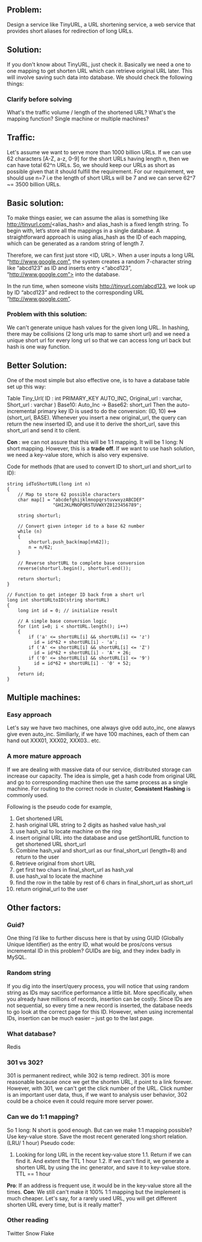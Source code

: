 ## Problem: 
Design a service like TinyURL, a URL shortening service, a web service that provides short aliases for redirection of long URLs.

## Solution: 
If you don't know about TinyURL, just check it. Basically we need a one to one mapping to get shorten URL which can retrieve original URL later. This will involve saving such data into database.
We should check the following things:

### Clarify before solving
What's the traffic volume / length of the shortened URL?
What's the mapping function?
Single machine or multiple machines?

## Traffic: 
Let's assume we want to serve more than 1000 billion URLs. If we can use 62 characters [A-Z, a-z, 0-9] for the short URLs having length n, then we can have total 62^n URLs. So, we should keep our URLs as short as possible given that it should fulfill the requirement. For our requirement, we should use n=7 i.e the length of short URLs will be 7 and we can serve 62^7 ~= 3500 billion URLs.

## Basic solution:
To make things easier, we can assume the alias is something like http://tinyurl.com/<alias_hash> and alias_hash is a fixed length string.
To begin with, let’s store all the mappings in a single database. A straightforward approach is using alias_hash as the ID of each mapping, which can be generated as a random string of length 7.

Therefore, we can first just store <ID, URL>. When a user inputs a long URL “http://www.google.com”, the system creates a random 7-character string like “abcd123” as ID and inserts entry <“abcd123”, “http://www.google.com”> into the database.

In the run time, when someone visits http://tinyurl.com/abcd123, we look up by ID “abcd123” and redirect to the corresponding URL “http://www.google.com”.

### Problem with this solution:
We can't generate unique hash values for the given long URL. In hashing, there may be collisions (2 long urls map to same short url) and we need a unique short url for every long url so that we can access long url back but hash is one way function.

## Better Solution:

One of the most simple but also effective one, is to have a database table set up this way:

Table Tiny_Url(
ID : int PRIMARY_KEY AUTO_INC,
Original_url : varchar,
Short_url : varchar
)
Base10: Auto_Inc -> Base62: short_url
Then the auto-incremental primary key ID is used to do the conversion: (ID, 10) <==> (short_url, BASE). Whenever you insert a new original_url, the query can return the new inserted ID, and use it to derive the short_url, save this short_url and send it to cilent.

**Con** : we can not assure that this will be 1:1 mapping. It will be 1 long: N short mapping.
However, this is a **trade off**.  If we want to use hash solution, we need a key-value store, which is also very expensive.

Code for methods (that are used to convert ID to short_url and short_url to ID):

```
string idToShortURL(long int n)
{
    // Map to store 62 possible characters
    char map[] = "abcdefghijklmnopqrstuvwxyzABCDEF"
                 "GHIJKLMNOPQRSTUVWXYZ0123456789";
  
    string shorturl;
  
    // Convert given integer id to a base 62 number
    while (n)
    {
        shorturl.push_back(map[n%62]);
        n = n/62;
    }
  
    // Reverse shortURL to complete base conversion
    reverse(shorturl.begin(), shorturl.end());
  
    return shorturl;
}
```

```
// Function to get integer ID back from a short url
long int shortURLtoID(string shortURL)
{
    long int id = 0; // initialize result
  
    // A simple base conversion logic
    for (int i=0; i < shortURL.length(); i++)
    {
        if ('a' <= shortURL[i] && shortURL[i] <= 'z')
          id = id*62 + shortURL[i] - 'a';
        if ('A' <= shortURL[i] && shortURL[i] <= 'Z')
          id = id*62 + shortURL[i] - 'A' + 26;
        if ('0' <= shortURL[i] && shortURL[i] <= '9')
          id = id*62 + shortURL[i] - '0' + 52;
    }
    return id;
}
```

## Multiple machines:

### Easy approach
Let's say we have two machines, one always give odd auto_inc, one alawys give even auto_inc.
Similiarly, if we have 100 machines, each of them can hand out XXX01, XXX02, XXX03.. etc.

### A more mature approach
If we are dealing with massive data of our service, distributed storage can increase our capacity. The idea is simple, get a hash code from original URL and go to corresponding machine then use the same process as a single machine. For routing to the correct node in cluster, **Consistent Hashing** is commonly used.

Following is the pseudo code for example,
1. Get shortened URL
2. hash original URL string to 2 digits as hashed value hash_val
3. use hash_val to locate machine on the ring
4. insert original URL into the database and use getShortURL function to get shortened URL short_url
5. Combine hash_val and short_url as our final_short_url (length=8) and return to the user
6. Retrieve original from short URL
7. get first two chars in final_short_url as hash_val
8. use hash_val to locate the machine
9. find the row in the table by rest of 6 chars in final_short_url as short_url
10. return original_url to the user


## Other factors:

### Guid?
One thing I’d like to further discuss here is that by using GUID (Globally Unique Identifier) as the entry ID, what would be pros/cons versus incremental ID in this problem?
GUIDs are big, and they index badly in MySQL.

### Random string
If you dig into the insert/query process, you will notice that using random string as IDs may sacrifice performance a little bit. More specifically, when you already have millions of records, insertion can be costly. Since IDs are not sequential, so every time a new record is inserted, the database needs to go look at the correct page for this ID. However, when using incremental IDs, insertion can be much easier – just go to the last page.

### What database?
Redis

### 301 vs 302?
301 is permanent redirect, while 302 is temp redirect.
301 is more reasonable because once we get the shorten URL, it point to a link forever. However, with 301, we can't get the click number of the URL.
Click number is an important user data, thus, if we want to analysis user behavior, 302 could be a choice even it could require more server power.

### Can we do 1:1 mapping?
So 1 long: N short is good enough. But can we make 1:1 mapping possible?
Use key-value store. Save the most recent generated long:short relation. (LRU/ 1 hour)
Pseudo code:
1. Looking for long URL in the recent key-value store
1.1. Return if we can find it. And extent the TTL 1 hour
1.2. If we can't find it, we generate a shorten URL by using the inc generator, and save it to key-value store. TTL == 1 hour

**Pro**: If an address is frequent use, it would be in the key-value store all the times.
**Con**: We still can't make it 100% 1:1 mapping but the implement is much cheaper. Let's say, for a rarely used URL, you will get different shorten URL every time, but is it really matter?

### Other reading
Twitter Snow Flake